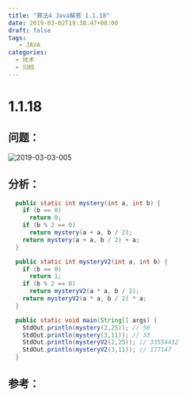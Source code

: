 ```yaml
---
title: "算法4 Java解答 1.1.18"
date: 2019-03-02T19:38:47+08:00
draft: false
tags:
   - JAVA
categories:
  - 技术
  - 归档
---
```



# 1.1.18

## 问题：

![2019-03-03-005](https://gitee.com/gdhu/prvpic/raw/master/2019-03-03-005.png)

## 分析：

```java
  public static int mystery(int a, int b) {
    if (b == 0)
      return 0;
    if (b % 2 == 0)
      return mystery(a + a, b / 2);
    return mystery(a + a, b / 2) + a;
  }

  public static int mysteryV2(int a, int b) {
    if (b == 0)
      return 1;
    if (b % 2 == 0)
      return mysteryV2(a * a, b / 2);
    return mysteryV2(a * a, b / 2) * a;
  }

  public static void main(String[] args) {
    StdOut.println(mystery(2,25)); // 50
    StdOut.println(mystery(3,11)); // 33
    StdOut.println(mysteryV2(2,25)); // 33554432
    StdOut.println(mysteryV2(3,11)); // 177147
  }
```

## 参考：


